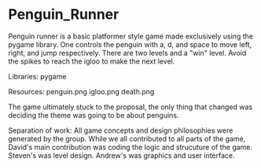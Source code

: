# Penguin_Runner
Penguin runner is a basic platformer style game made exclusively using the pygame library. One controls the penguin with a, d, and space to move left, right, and jump respectively. There are two levels and a "win" level. Avoid the spikes to reach the igloo to make the next level. 

Libraries: 
pygame

Resources:
penguin.png
igloo.png
death.png

The game ultimately stuck to the proposal, the only thing that changed was deciding the theme was going to be about penguins. 

Separation of work:
All game concepts and design philosophies were generated by the group. While we all contributed to all parts of the game, David's main contribution was coding the logic and strucuture of the game. Steven's was level design. Andrew's was graphics and user interface. 
